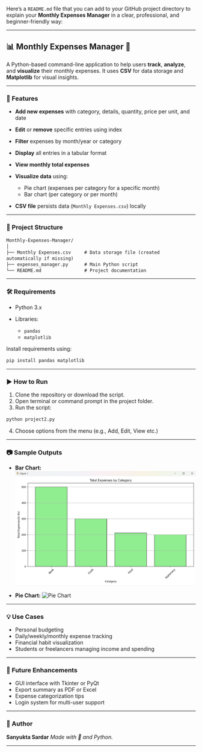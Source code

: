 Here’s a `README.md` file that you can add to your GitHub project directory to explain your **Monthly Expenses Manager** in a clear, professional, and beginner-friendly way:

---

## 📊 Monthly Expenses Manager 🧾

A Python-based command-line application to help users **track**, **analyze**, and **visualize** their monthly expenses. It uses **CSV** for data storage and **Matplotlib** for visual insights.

---

### 🚀 Features

* **Add new expenses** with category, details, quantity, price per unit, and date
* **Edit** or **remove** specific entries using index
* **Filter** expenses by month/year or category
* **Display** all entries in a tabular format
* **View monthly total expenses**
* **Visualize data** using:

  * Pie chart (expenses per category for a specific month)
  * Bar chart (per category or per month)
* **CSV file** persists data (`Monthly Expenses.csv`) locally

---

### 📁 Project Structure

```
Monthly-Expenses-Manager/
│
├── Monthly Expenses.csv     # Data storage file (created automatically if missing)
├── expenses_manager.py      # Main Python script
└── README.md                # Project documentation
```

---

### 🛠 Requirements

* Python 3.x
* Libraries:

  * `pandas`
  * `matplotlib`

Install requirements using:

```bash
pip install pandas matplotlib
```

---

### ▶️ How to Run

1. Clone the repository or download the script.
2. Open terminal or command prompt in the project folder.
3. Run the script:

```bash
python project2.py
```

4. Choose options from the menu (e.g., Add, Edit, View  etc.)

---

### 📷 Sample Outputs

* **Bar Chart:**
  ![Bar Chart](https://github.com/SanyuktaSardar/Python-Project/blob/main/project2/screenshoot/Screenshot%202025-06-24%20172124.png)

* **Pie Chart:**
  ![Pie Chart]([https://i.imgur.com/VpweIoE.png](https://github.com/SanyuktaSardar/Python-Project/blob/main/project2/screenshoot/Screenshot%202025-06-24%20172036.png))

---

### 💡 Use Cases

* Personal budgeting
* Daily/weekly/monthly expense tracking
* Financial habit visualization
* Students or freelancers managing income and spending

---

### 📌 Future Enhancements

* GUI interface with Tkinter or PyQt
* Export summary as PDF or Excel
* Expense categorization tips
* Login system for multi-user support

---

### 🙌 Author

**Sanyukta Sardar**
*Made with 💙 and Python.*

---

